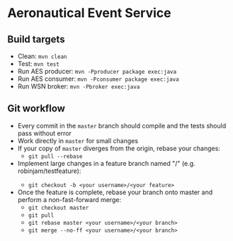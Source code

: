 Aeronautical Event Service
==========================

Build targets
-------------

* Clean: `mvn clean`
* Test: `mvn test`
* Run AES producer: `mvn -Pproducer package exec:java`
* Run AES consumer: `mvn -Pconsumer package exec:java`
* Run WSN broker: `mvn -Pbroker exec:java`

Git workflow
------------

* Every commit in the `master` branch should compile and the tests should pass without error
* Work directly in `master` for small changes
* If your copy of `master` diverges from the origin, rebase your changes:
  * `git pull --rebase`
* Implement large changes in a feature branch named "<your username>/<your feature>" (e.g. robinjam/testfeature):
  * `git checkout -b <your username>/<your feature>`
* Once the feature is complete, rebase your branch onto master and perform a non-fast-forward merge:
  * `git checkout master`
  * `git pull`
  * `git rebase master <your username>/<your branch>`
  * `git merge --no-ff <your username>/<your branch>`
